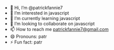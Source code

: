 - 👋 Hi, I’m @patrickfannie7
- 👀 I’m interested in javascript
- 🌱 I’m currently learning javascript
- 💞️ I’m looking to collaborate on javascript
- 📫 How to reach me patrickfannie7@gmail.com 
- 😄 Pronouns: patr
- ⚡ Fun fact: patr

<!---
patrickfannie7/patrickfannie7 is a ✨ special ✨ repository because its `README.md` (this file) appears on your GitHub profile.
You can click the Preview link to take a look at your changes.
--->
